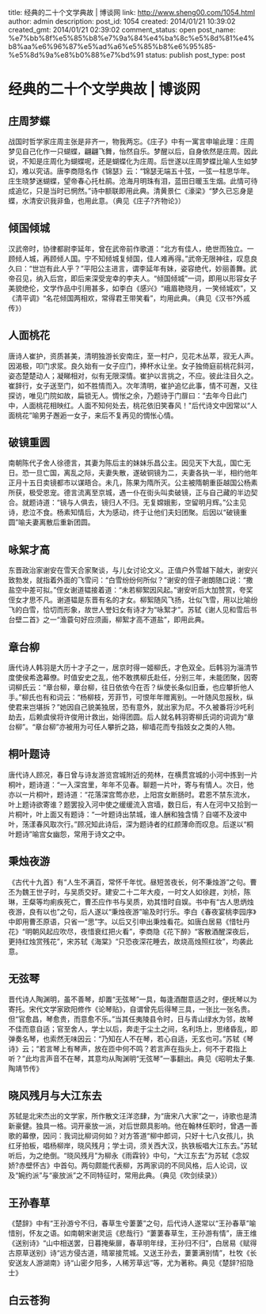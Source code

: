title: 经典的二十个文学典故 | 博谈网
link: http://www.sheng00.com/1054.html
author: admin
description: 
post_id: 1054
created: 2014/01/21 10:39:02
created_gmt: 2014/01/21 02:39:02
comment_status: open
post_name: %e7%bb%8f%e5%85%b8%e7%9a%84%e4%ba%8c%e5%8d%81%e4%b8%aa%e6%96%87%e5%ad%a6%e5%85%b8%e6%95%85-%e5%8d%9a%e8%b0%88%e7%bd%91
status: publish
post_type: post

# 经典的二十个文学典故 | 博谈网

## 庄周梦蝶

战国时哲学家庄周主张是非齐一，物我两忘。《庄子》中有一寓言申喻此理：庄周梦见自己化作一只蝴蝶，翩翩飞舞，怡然自乐。梦醒以后，自身依然是庄周。因此说，不知是庄周化为蝴蝶呢，还是蝴蝶化为庄周。后世遂以庄周梦蝶比喻人生如梦幻，难以究诘。唐李商隠名作《锦瑟》云：“锦瑟无端五十弦，一弦一柱思华年。庄生晓梦迷蝴蝶，望帝春心托杜鹃。沧海月明珠有泪，蓝田日暖玉生烟。此情可待成追忆，只是当时已惘然。”诗中额联即用此典。清黄景仁《濠梁》“梦久已忘身是蝶，水清安识我非鱼，也用此意。（典见《庄子?齐物论》） 

## 倾国倾城

汉武帝时，协律都尉李延年，曾在武帝前作歌道：“北方有佳人，绝世而独立。一顾倾人城，再顾倾人国。宁不知倾城复倾国，佳人难再得。”武帝无限神往，叹息良久曰：“世岂有此人乎？”平阳公主进言，谓李延年有妹，姿容绝代，妙丽善舞。武帝召见，纳入后宫，即后来深受宠幸的李夫人。“倾国倾城”一词，即用以形容女子美貌绝伦，文学作品中引用甚多，如李白《感兴》“峨眉艳晓月，一笑倾城欢”，又《清平调》“名花倾国两相欢，常得君王带笑看”，均用此典。（典见《汉书?外戚传》） 

## 人面桃花

唐诗人崔护，资质甚美，清明独游长安南庄，至一村户，见花木丛萃，寂无人声。因渴极，叩门求浆。良久始有一女子应门，捧杯水让坐。女子独倚庭前桃花斜河，姿态楚楚动人；凝睇相对，似有无限深情。崔护以言挑之，不应。彼此注目久之。崔辞行，女子送至门，如不胜情而入。次年清明，崔护追忆此事，情不可邂，又往探访，唯见门院如故，扁锁无人。惆怅之余，乃题诗于门扉曰：“去年今日此门中，人面桃花相映红。人面不知何处去，桃花依旧笑春风！"后代诗文中因常以“人面桃花”喻男子邂逅一女子，来后不复再见的惆怅心情。 

## 破镜重圆

南朝陈代子舍人徐德言，其妻为陈后主的妹妹乐昌公主。因见天下大乱，国亡无日。恐一旦亡国，离乱之际，夫妻失散，遂破铜镜为二，夫妻各执一半，相约他年正月十五日卖镜都市以谋晤合。未几，陈果为隋所灭。公主被隋朝重臣越国公杨素所获，极受恩宠。德言流离至京城，遇一仆在街头叫卖破镜，正与自己藏的半边契合。就题诗道：“镜与人俱去，镜归人不归。无复嫦娥影，空留明月辉。”公主见诗，悲泣不食。杨素知情后，大为感动，终于让他们夫妇团聚。后因以“破镜重圆”喻夫妻离散后重新团圆。 

## 咏絮才高

东晋政治家谢安在雪天合家聚谈，与儿女讨论文义。正值户外雪越下越大，谢安兴致勃发，就指着外面的飞雪问：“白雪纷纷何所似？”谢安的侄子谢朗随口说：“撒盐空中差可拟。”侄女谢道韫接着道：“未若柳絮因风起。”谢安听后大加赞赏，夸奖侄女才思不凡。谢道韫是东晋有名的才女。柳絮随风飞扬，壮似飞雪，用以比喻纷飞的白雪，恰切而形象，故世人誉妇女有诗才为“咏絮才”。苏轼《谢人见和雪后书台壁二首》之一“渔蓑句好应须画，柳絮才高不道盐”，即用此典。 

## 章台柳

唐代诗人韩羽是大历十才子之一，居京时得一姬柳氏，才色双全。后韩羽为淄清节度使侯希逸幕僚。时值安史之乱，他不敢携柳氏赴任，分别三年，未能团聚，因寄词柳氏云：“章台柳，章台柳，往日依依今在否？纵使长条似旧垂，也应攀折他人手。”柳氏也有和词云：“杨柳枝，芳菲节，可恨年年赠离别。一叶随风忽报秋，纵使君来岂堪拆？”她因自己貌美独居，恐有意外，就出家为尼。不久被番将沙吒利劫去，后赖虞侯将许俊用计救出，始得团圆。后人就名韩羽寄柳氏词的词调为“章台柳”。“章台柳”亦被用为可任人攀折之路，柳墙花而专指妓女之类的人物。 

## 桐叶题诗

唐代诗人顾况，春日曾与诗友游览宫城附近的苑林，在横贯宫城的小河中拣到一片桐叶，题诗道：“一入深宫里，年年不见春。聊题一片叶，寄与有情人。次日，他亦以一片桐叶，题诗道：“花落深宫莺亦悲，上阳宫女断肠时。君恩不禁东流水，叶上题诗欲寄谁？题罢投入河中使之缓缓流入宫墙，数日后，有人在河中又拾到一片桐叶，叶上面又有题诗：“一叶题诗出禁城，谁人酬和独含情？自嗟不及波中叶，荡漾春风取次行。”顾况知此诗后，深为题诗者的红颜薄命而叹息。后遂以“桐叶题诗”喻宫女幽怨，常用于诗文之中。 

## **秉烛夜游**

《古代十九首》有“人生不满百，常怀千年忧。昼短苦夜长，何不秉烛游”之句。曹丕为魏王世子时，与吴质交好。建安二十二年大疫，一时文人如徐趕，刘桢，陈琳，王粲等均痢疾死亡，曹丕应作书与吴质，劝其惜时自娱。书中有“古人思炳烛夜游，良有以也”之句，后人遂以“秉烛夜游”喻及时行乐。李白《春夜宴桃李园序》中即用曹丕原语，只省一“思”字。以后又引申出秉烛看花。如唐白居易《惜牡丹花》“明朝风起应吹尽，夜惜衰红把火看”，李商隐《花下醉》“客散酒醒深夜后，更持红烛赏残花”，宋苏轼《海棠》“只恐夜深花睡去，故烧高烛照红妆”，均袭此意。 

## 无弦琴

晋代诗人陶渊明，虽不善琴，却置“无弦琴”一具，每逢酒酣意适之时，便抚琴以为寄托。宋代文学家欧阳修作《论琴贴》，自谓曾先后得琴三具，一张比一张名贵。但“官愈昌，琴愈贵，而意愈不乐。”当其任夷陵县令时，日与青山绿水为邻，故琴不佳而意自适；官至舍人，学士以后，奔走于尘土之间，名利场上，思绪昏乱，即弹奏名琴，也索然无味因云：“乃知在人不在琴，若心自适，无玄也可。”苏轼《琴诗》云；“若言琴上有琴声，放在匝中何不鸣？若言声在指头上，何不于君指上听？”此均言声音不在琴，其意均从陶渊明“无弦琴”一事翻出。典见《昭明太子集.陶靖节传》 

## 晓风残月与大江东去

苏轼是北宋杰出的文学家，所作散文汪洋恣肆，为“唐宋八大家”之一，诗歌也是清新豪健。独具一格。词开豪放一派，对后世颇具影响。他在翰林任职时，曾遇一善歌的幕僚，因问：我词比柳词何如？对方答道“柳中郎词，只好十七八女孩儿，执红牙拍板，唱杨柳岸，晓风残月；学士词，须关西大汉，执铁板唱大江东去。”苏轼听后，为之绝倒。“晓风残月”为柳永《雨霖铃》中句，“大江东去”为苏轼《念奴娇?赤壁怀古》中首句。两句颇能代表柳，苏两家词的不同风格，后人论词，议及“婉约派”与“豪放派”之不同特征时，常用此典。（典见《吹剑续录》） 

## 王孙春草

《楚辞》中有“王孙游兮不归，春草生兮萋萋”之句，后代诗人遂常以“王孙春草”喻惜别，怀友之语。如南朝宋谢灵运《悲哉行》“萋萋春草生，王孙游有情”，唐王维《送别诗》“山中相送罢，日暮掩柴扉，春草明年绿，王孙归不归”，白居易《赋得古原草送别》诗“远方侵古道，晴翠接荒城。又送王孙去，萋萋满别情”，杜牧《长安送友人游湖南》诗“山密夕阳多，人稀芳草远”等，尤为著称。典见《楚辞?招隐士》 

## 白云苍狗